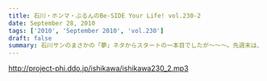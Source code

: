 ```yaml
---
title: 石川・ホンマ・ぶるんのBe-SIDE Your Life! vol.230-2
date: September 28, 2010
tags: ['2010', 'September 2010', 'vol.230']
draft: false
summary: 石川サンのまさかの「夢」ネタからスタートの一本目でしたが～～～。先週末は、有楽町のマンゴースタジオでの収録もないのにベタにガード下の居酒屋へ。しかも最近、石川サンがそこそこ通っているので、おやじサンに顔を覚えられている始末。NAMAE
---
```


http://project-phi.ddo.jp/ishikawa/ishikawa230_2.mp3